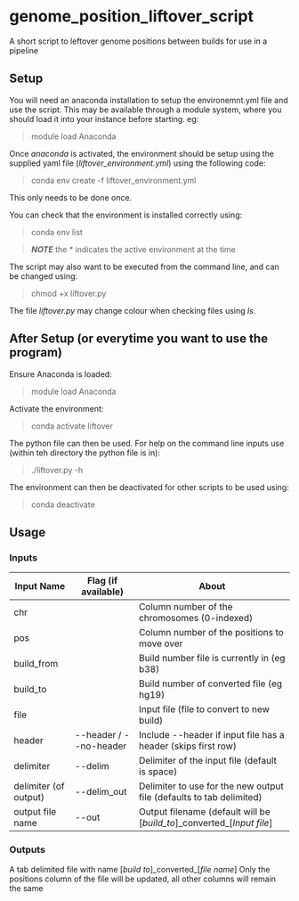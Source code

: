 # genome_position_liftover_script
A short script to leftover genome positions between builds for use in a pipeline

## Setup
You will need an anaconda installation to setup the environemnt.yml file and use the script.
This may be available through a module system, where you should load it into your instance before starting.
eg:
> module load Anaconda

Once *anaconda* is activated, the environment should be setup using the supplied yaml file (*liftover_environment.yml*) using the following code:
> conda env create -f liftover_environment.yml

This only needs to be done once.

You can check that the environment is installed correctly using:
> conda env list

> **_NOTE_** the * indicates the active environment at the time

The script may also want to be executed from the command line, and can be changed using:
> chmod +x liftover.py

The file *liftover.py* may change colour when checking files using *ls*.

## After Setup (or everytime you want to use the program)
Ensure Anaconda is loaded:
> module load Anaconda

Activate the environment:
> conda activate liftover

The python file can then be used. For help on the command line inputs use (within teh directory the python file is in):
> ./liftover.py -h

The environment can then be deactivated for other scripts to be used using:
> conda deactivate

## Usage
### Inputs

| Input Name            | Flag (if available)   | About                                                                      |
|-----------------------|-----------------------|----------------------------------------------------------------------------|
| chr                   |                       | Column number of the chromosomes (0-indexed)                               |
| pos                   |                       | Column number of the positions to move over                                |
| build_from            |                       | Build number file is currently in (eg b38)                                 |
| build_to              |                       | Build number of converted file (eg hg19)                                   |
| file                  |                       | Input file (file to convert to new build)                                  |
| header                | --header / --no-header| Include --header if input file has a header (skips first row)              |
| delimiter             | --delim               | Delimiter of the input file (default is space)                             |
| delimiter (of output) | --delim_out           | Delimiter to use for the new output file (defaults to tab delimited)       |
| output file name      | --out                 | Output filename (default will be \[*build_to*]\_converted_\[*Input file*] |

### Outputs
A tab delimited file with name \[*build to*]\_converted_\[*file name*]
Only the positions column of the file will be updated, all other columns will remain the same
